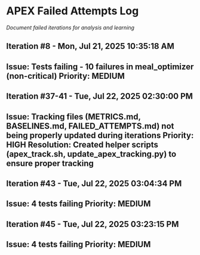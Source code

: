 # APEX Failed Attempts Log
*Document failed iterations for analysis and learning*

## Iteration #8 - Mon, Jul 21, 2025 10:35:18 AM
**Issue**: Tests failing - 10 failures in meal_optimizer (non-critical)
**Priority**: MEDIUM
---

## Iteration #37-41 - Tue, Jul 22, 2025 02:30:00 PM
**Issue**: Tracking files (METRICS.md, BASELINES.md, FAILED_ATTEMPTS.md) not being properly updated during iterations
**Priority**: HIGH
**Resolution**: Created helper scripts (apex_track.sh, update_apex_tracking.py) to ensure proper tracking
---

## Iteration #43 - Tue, Jul 22, 2025 03:04:34 PM
**Issue**: 4 tests failing
**Priority**: MEDIUM
---

## Iteration #45 - Tue, Jul 22, 2025 03:23:15 PM
**Issue**: 4 tests failing
**Priority**: MEDIUM
---
